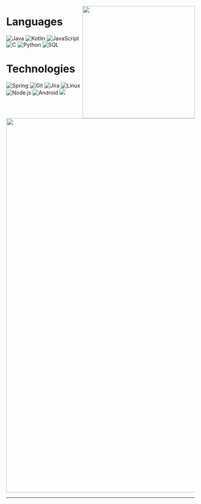 <!--<h2><font color="#006699"> Welcome Hero !!! <img src="https://media.giphy.com/media/TkDhMiJgRJPIjcM483/giphy.gif" width="75"></h2>-->
<p>
  <img width="300" height="300" align='right' src="https://yt3.ggpht.com/a/AATXAJxr1rk21V9cySafleWGI8cS_bWE0L74rzk7UA=s900-c-k-c0xffffffff-no-rj-mo">
  <h1>Languages</h1>
  
  ![Java](https://img.shields.io/badge/-Java-000?style=flat&logo=Java&logoColor=007396)
  ![Kotlin](https://img.shields.io/badge/-Kotlin-000?style=flat&logo=kotlin)
  ![JavaScript](https://img.shields.io/badge/-JavaScript-000?style=flat&logo=javascript)
  ![C](https://img.shields.io/badge/-C-000?style=flat&logo=C)
  ![Python](https://img.shields.io/badge/-Python-000?style=flat&logo=Python)
  ![SQL](https://img.shields.io/badge/-SQL-000?style=flat&logo=MySQL)
  
  <h1>Technologies</h1>

  ![Spring](https://img.shields.io/badge/-Spring-000?style=flat&logo=spring&logoColor=6DB33F)
  ![Git](https://img.shields.io/badge/-Git-000?style=flat&logo=git&logoColor=F05032)
  ![Jira](https://img.shields.io/badge/-Jira-000?style=flat&logo=jira-software&logoColor=fff)
  ![Linux](https://img.shields.io/badge/-Linux-000?style=flat&logo=linux&logoColor=FCC624)
  ![Node.js](https://img.shields.io/badge/-Node.js-000?style=flat&logo=node.js&logoColor=339933)
  ![Android](https://img.shields.io/badge/-Android-000?style=flat&logo=android)
  <img src="https://github-readme-stats.vercel.app/api?username=Sakerini&show_icons=true&theme=prussian&line_height=32">
</p>
<img width="1000" src="https://giffiles.alphacoders.com/131/131949.gif">


 
 ---
<!-- wi*quL3fcV -->

<!--
**Sakerini/Sakerini** is a ✨ _special_ ✨ repository because its `README.md` (this file) appears on your GitHub profile.

Here are some ideas to get you started:

- 🔭 I’m currently working on ... LifeGuard
- 🌱 I’m currently learning ...
- 👯 I’m looking to collaborate on ...
- 🤔 I’m looking for help with ...
- 💬 Ask me about ...
- 📫 How to reach me: ...
- 😄 Pronouns: ...
- ⚡ Fun fact: ...
-->

